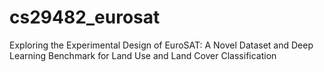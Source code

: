 # cs29482_eurosat
Exploring the Experimental Design of  EuroSAT: A Novel Dataset and Deep Learning Benchmark for Land Use and Land Cover Classification
